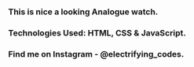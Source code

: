 ### This is nice a looking Analogue watch.

### Technologies Used: HTML, CSS & JavaScript.

### Find me on Instagram - @electrifying_codes.

[Instagram]: https://www.instagram.com/electrifying_codes
